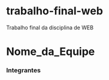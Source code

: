 # trabalho-final-web
Trabalho final da disciplina de WEB

# Nome_da_Equipe

### Integrantes
[comment]: <> (
    Daví Lucas          https://github.com/Davilucasanteves
    Renato Neres        https://github.com/RenatoNC2
    Ronan Mendes        https://github.com/Carl-Johnson-LS
    Samuel Caires       https://github.com/SamuelCaires15
    Thallys Henriques   https://github.com/liscadoido
    Walisson Fernandes  https://github.com/Murynga
)

